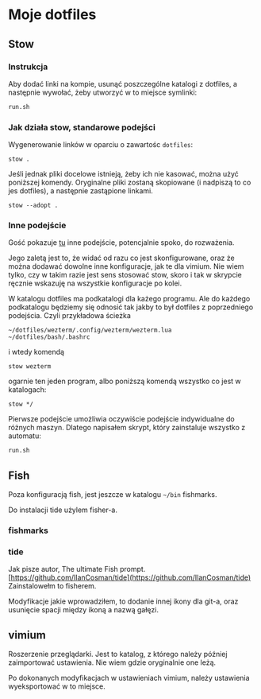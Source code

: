 # Moje dotfiles

## Stow


### Instrukcja

Aby dodać linki na kompie, usunąć poszczególne katalogi z dotfiles,
a następnie wywołać, żeby utworzyć w to miejsce symlinki:
```bash
run.sh
```

### Jak działa stow, standarowe podejści

Wygenerowanie linków w oparciu o zawartośc `dotfiles`:
```
stow .
```

Jeśli jednak pliki docelowe istnieją, żeby ich nie kasować, można użyć poniższej
komendy. Oryginalne pliki zostaną skopiowane (i nadpiszą to co jes dotfiles), 
a następnie zastąpione linkami.
```
stow --adopt .
```

### Inne podejście

Gość pokazuje [tu](https://www.youtube.com/watch?v=90xMTKml9O0) inne podejście,
potencjalnie spoko, do rozważenia.

Jego zaletą jest to, że widać od razu co jest skonfigurowane, oraz że można
dodawać dowolne inne konfiguracje, jak te dla vimium. Nie wiem tylko, czy
w takim razie jest sens stosować stow, skoro i tak w skrypcie ręcznie 
wskazuję na wszystkie konfiguracje po kolei.

W katalogu dotfiles ma podkatalogi dla każego programu. Ale do każdego podkatalogu
będziemy się odnosić tak jakby to był dotfiles z poprzedniego podejścia. Czyli
przykładowa ścieżka 
```
~/dotfiles/wezterm/.config/wezterm/wezterm.lua
~/dotfiles/bash/.bashrc
```
i wtedy komendą
```
stow wezterm
```
ogarnie ten jeden program, albo poniższą komendą wszystko co jest w katalogach:
```
stow */
```
Pierwsze podejście umożliwia oczywiście podejście indywidualne do różnych maszyn.
Dlatego napisałem skrypt, który zainstaluje wszystko z automatu:

```bash
run.sh
```


## Fish

Poza konfiguracją fish, jest jeszcze w katalogu `~/bin` fishmarks.

Do instalacji tide użylem fisher-a.
### fishmarks

### tide

Jak pisze autor, The ultimate Fish prompt. 
[https://github.com/IlanCosman/tide](https://github.com/IlanCosman/tide)
Zainstalowełm to fisherem.

Modyfikacje jakie wprowadziłem, to dodanie innej ikony dla git-a, oraz
usunięcie spacji między ikoną a nazwą gałęzi.

## vimium
Roszerzenie przeglądarki. Jest to katalog, z którego należy później zaimportować
ustawienia. Nie wiem gdzie oryginalnie one leżą. 

Po dokonanych modyfikacjach w ustawieniach vimium, należy ustawienia 
wyeksportować w to miejsce.

